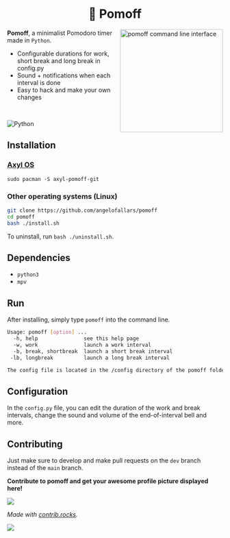 <h1 align="center">🍅 Pomoff</h1>

<img src="https://i.imgur.com/nXkjOqU.png" alt="pomoff command line interface" align="right" height="240px">

**Pomoff**, a minimalist Pomodoro timer made in `Python`.

- Configurable durations for work, short break and long break in config.py
- Sound + notifications when each interval is done
- Easy to hack and make your own changes

<br>

![Python](https://img.shields.io/badge/Python-3776AB?style=for-the-badge&logo=python&logoColor=white)

## Installation

### [Axyl OS](https://axyl-os.github.io/)

`sudo pacman -S axyl-pomoff-git`

### Other operating systems (Linux)

```bash
git clone https://github.com/angelofallars/pomoff
cd pomoff
bash ./install.sh
```

To uninstall, run `bash ./uninstall.sh`.

## Dependencies

- `python3`
- `mpv`

## Run

After installing, simply type `pomoff` into the command line.

```bash
Usage: pomoff [option] ...
  -h, help               see this help page
  -w, work               launch a work interval
  -b, break, shortbreak  launch a short break interval
 -lb, longbreak          launch a long break interval

The config file is located in the /config directory of the pomoff folder.
```

## Configuration

In the `config.py` file, you can edit the duration of the work and break
intervals, change the sound and volume of the end-of-interval bell and more.

## Contributing

Just make sure to develop and make pull requests on the `dev` branch instead of
the `main` branch.

**Contribute to pomoff and get your awesome profile picture displayed here!**

<a href="https://github.com/angelofallars/pomoff/graphs/contributors">
  <img src="https://contrib.rocks/image?repo=angelofallars/pomoff" />
</a>

*Made with [contrib.rocks](https://contrib.rocks).*

<a href="./LICENSE.md"><img src="https://img.shields.io/badge/license-MIT-blue.svg"></a>
